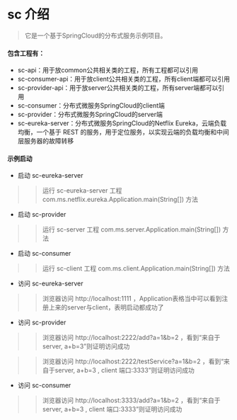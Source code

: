 # sc 介绍 #

> 它是一个基于SpringCloud的分布式服务示例项目。

#### 包含工程有：
* sc-api：用于放common公共相关类的工程，所有工程都可以引用
* sc-consumer-api：用于放client公共相关类的工程，所有client端都可以引用 
* sc-provider-api：用于放server公共相关类的工程，所有server端都可以引用
* sc-consumer：分布式微服务SpringCloud的client端
* sc-provider：分布式微服务SpringCloud的server端
* sc-eureka-server：分布式微服务SpringCloud的Netflix Eureka，云端负载均衡，一个基于 REST 的服务，用于定位服务，以实现云端的负载均衡和中间层服务器的故障转移

#### 示例启动

* 启动 sc-eureka-server

>> 运行 sc-eureka-server 工程 com.ms.netflix.eureka.Application.main(String[]) 方法

* 启动 sc-provider

>> 运行 sc-server 工程 com.ms.server.Application.main(String[]) 方法

* 启动 sc-consumer

>> 运行 sc-client 工程 com.ms.client.Application.main(String[]) 方法

* 访问 sc-eureka-server

>> 浏览器访问 http://localhost:1111 ，Application表格当中可以看到注册上来的server与client，表明启动都成功了

* 访问 sc-provider

>> 浏览器访问 http://localhost:2222/add?a=1&b=2 ，看到“来自于server, a+b=3”则证明访问成功

>> 浏览器访问 http://localhost:2222/testService?a=1&b=2 ，看到“来自于server, a+b=3 , client 端口:3333”则证明访问成功

* 访问 sc-consumer

>> 浏览器访问 http://localhost:3333/add?a=1&b=2 ，看到“来自于server, a+b=3 , client 端口:3333”则证明访问成功